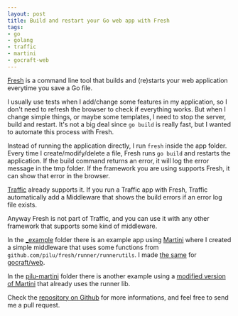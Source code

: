 ```yaml
---
layout: post
title: Build and restart your Go web app with Fresh
tags:
- go
- golang
- traffic
- martini
- gocraft-web
---
```


[Fresh](https://github.com/pilu/fresh) is a command line tool that builds and (re)starts your web application everytime you save a Go file.

I usually use tests when I add/change some features in my application, so I don't need to refresh the browser to check if everything works.
But when I change simple things, or maybe some templates, I need to stop the server, build and restart. It's not a big deal since `go build` is really fast,
but I wanted to automate this process with Fresh.

Instead of running the application directly, I run `fresh` inside the app folder. Every time I create/modify/delete a file, Fresh runs `go build` and restarts the application.
If the build command returns an error, it will log the error message in the tmp folder. If the framework you are using supports Fresh, it can show that error in the browser.

[Traffic](https://github.com/pilu/traffic) already supports it. If you run a Traffic app with Fresh, Traffic automatically add a Middleware that
shows the build errors if an error log file exists.

Anyway Fresh is not part of Traffic, and you can use it with any other framework that supports some kind of middleware.

In the [_example](https://github.com/pilu/fresh/tree/master/_examples) folder there is an example app using [Martini](https://github.com/codegangsta/martini)
where I created a simple middleware that uses some functions from `github.com/pilu/fresh/runner/runnerutils`.
I made [the same](https://github.com/pilu/fresh/blob/master/_examples/gocraft-web/main.go) for [gocraft/web](https://github.com/gocraft/web).

In the [pilu-martini](https://github.com/pilu/fresh/tree/master/_examples/pilu-martini) folder there is another example using a [modified version of Martini](https://github.com/pilu/martini)
that already uses the runner lib.

Check the [repository on Github](https://github.com/pilu/fresh) for more informations, and feel free to send me a pull request.
